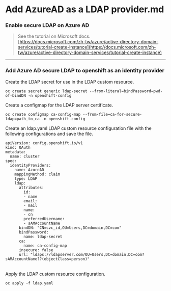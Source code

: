 # Add AzureAD as a LDAP provider.md

### Enable secure LDAP on Azure AD
> See the tutorial on Microsoft docs. <br>
> [https://docs.microsoft.com/zh-tw/azure/active-directory-domain-services/tutorial-create-instance](https://docs.microsoft.com/zh-tw/azure/active-directory-domain-services/tutorial-create-instance)
---
### Add Azure AD secure LDAP to openshift as an identity provider
Create the LDAP secret for use in the LDAP custom resource.

```
oc create secret generic ldap-secret --from-literal=bindPassword=pwd-of-bindDN -n openshift-config
```
Create a configmap for the LDAP server certificate.
```
oc create configmap ca-config-map --from-file=ca-for-secure-ldap=path_to_ca -n openshift-config
```
Create an ldap.yaml LDAP custom resource configuration file with the following configurations and save the file. 
```crc
apiVersion: config.openshift.io/v1
kind: OAuth
metadata:
  name: cluster
spec:
  identityProviders:
  - name: AzureAD 
    mappingMethod: claim 
    type: LDAP
    ldap:
      attributes:
        id: 
        - name
        email: 
        - mail
        name: 
        - cn
        preferredUsername: 
        - sAMAccountName
      bindDN: "CN=svc_id,OU=Users,DC=domain,DC=com" 
      bindPassword: 
        name: ldap-secret
      ca: 
        name: ca-config-map
      insecure: false 
      url: "ldaps://ldapserver.com/OU=Users,DC=domain,DC=com?sAMAccountName??(objectClass=person)"
```
<br>
Apply the LDAP custom resource configuration.

```
oc apply -f ldap.yaml
```
